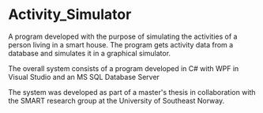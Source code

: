 # Activity_Simulator
A program developed with the purpose of simulating the activities of a person living in a smart house. The program gets activity data from
a database and simulates it in a graphical simulator.

The overall system consists of a program developed in C# with WPF in Visual Studio and an MS SQL Database Server

The system was developed as part of a master's thesis in collaboration with the SMART research group at the University of Southeast Norway.
